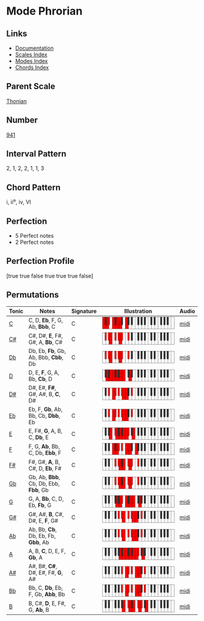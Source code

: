 # Mode Phrorian

## Links

- [Documentation](index.md)
- [Scales Index](Scales.md)
- [Modes Index](Modes.md)
- [Chords Index](Chords.md)

## Parent Scale

[Thonian](ScaleThonian.md)

## Number

[941](https://ianring.com/musictheory/scales/941)

## Interval Pattern

2, 1, 2, 2, 1, 1, 3

## Chord Pattern

i, ii⁰, iv, VI

## Perfection

- 5 Perfect notes
- 2 Perfect notes

## Perfection Profile

[true true false true true true false]

## Permutations

| Tonic | Notes | Signature | Illustration | Audio |
|-------|-------|-----------|--------------|-------|
| [C](ModeCNaturalPhrorian.md) | C, D, **Eb**, F, G, Ab, **Bbb**, C | C | ![CNaturalPhrorian](ModeCNaturalPhrorian.png) | [midi](https://github.com/edipermadi/music/blob/main/docs/ModeCNaturalPhrorian.mid?raw=true) |
| [C#](ModeCSharpPhrorian.md) | C#, D#, **E**, F#, G#, A, **Bb**, C# | C | ![CSharpPhrorian](ModeCSharpPhrorian.png) | [midi](https://github.com/edipermadi/music/blob/main/docs/ModeCSharpPhrorian.mid?raw=true) |
| [Db](ModeDFlatPhrorian.md) | Db, Eb, **Fb**, Gb, Ab, Bbb, **Cbb**, Db | C | ![DFlatPhrorian](ModeDFlatPhrorian.png) | [midi](https://github.com/edipermadi/music/blob/main/docs/ModeDFlatPhrorian.mid?raw=true) |
| [D](ModeDNaturalPhrorian.md) | D, E, **F**, G, A, Bb, **Cb**, D | C | ![DNaturalPhrorian](ModeDNaturalPhrorian.png) | [midi](https://github.com/edipermadi/music/blob/main/docs/ModeDNaturalPhrorian.mid?raw=true) |
| [D#](ModeDSharpPhrorian.md) | D#, E#, **F#**, G#, A#, B, **C**, D# | C | ![DSharpPhrorian](ModeDSharpPhrorian.png) | [midi](https://github.com/edipermadi/music/blob/main/docs/ModeDSharpPhrorian.mid?raw=true) |
| [Eb](ModeEFlatPhrorian.md) | Eb, F, **Gb**, Ab, Bb, Cb, **Dbb**, Eb | C | ![EFlatPhrorian](ModeEFlatPhrorian.png) | [midi](https://github.com/edipermadi/music/blob/main/docs/ModeEFlatPhrorian.mid?raw=true) |
| [E](ModeENaturalPhrorian.md) | E, F#, **G**, A, B, C, **Db**, E | C | ![ENaturalPhrorian](ModeENaturalPhrorian.png) | [midi](https://github.com/edipermadi/music/blob/main/docs/ModeENaturalPhrorian.mid?raw=true) |
| [F](ModeFNaturalPhrorian.md) | F, G, **Ab**, Bb, C, Db, **Ebb**, F | C | ![FNaturalPhrorian](ModeFNaturalPhrorian.png) | [midi](https://github.com/edipermadi/music/blob/main/docs/ModeFNaturalPhrorian.mid?raw=true) |
| [F#](ModeFSharpPhrorian.md) | F#, G#, **A**, B, C#, D, **Eb**, F# | C | ![FSharpPhrorian](ModeFSharpPhrorian.png) | [midi](https://github.com/edipermadi/music/blob/main/docs/ModeFSharpPhrorian.mid?raw=true) |
| [Gb](ModeGFlatPhrorian.md) | Gb, Ab, **Bbb**, Cb, Db, Ebb, **Fbb**, Gb | C | ![GFlatPhrorian](ModeGFlatPhrorian.png) | [midi](https://github.com/edipermadi/music/blob/main/docs/ModeGFlatPhrorian.mid?raw=true) |
| [G](ModeGNaturalPhrorian.md) | G, A, **Bb**, C, D, Eb, **Fb**, G | C | ![GNaturalPhrorian](ModeGNaturalPhrorian.png) | [midi](https://github.com/edipermadi/music/blob/main/docs/ModeGNaturalPhrorian.mid?raw=true) |
| [G#](ModeGSharpPhrorian.md) | G#, A#, **B**, C#, D#, E, **F**, G# | C | ![GSharpPhrorian](ModeGSharpPhrorian.png) | [midi](https://github.com/edipermadi/music/blob/main/docs/ModeGSharpPhrorian.mid?raw=true) |
| [Ab](ModeAFlatPhrorian.md) | Ab, Bb, **Cb**, Db, Eb, Fb, **Gbb**, Ab | C | ![AFlatPhrorian](ModeAFlatPhrorian.png) | [midi](https://github.com/edipermadi/music/blob/main/docs/ModeAFlatPhrorian.mid?raw=true) |
| [A](ModeANaturalPhrorian.md) | A, B, **C**, D, E, F, **Gb**, A | C | ![ANaturalPhrorian](ModeANaturalPhrorian.png) | [midi](https://github.com/edipermadi/music/blob/main/docs/ModeANaturalPhrorian.mid?raw=true) |
| [A#](ModeASharpPhrorian.md) | A#, B#, **C#**, D#, E#, F#, **G**, A# | C | ![ASharpPhrorian](ModeASharpPhrorian.png) | [midi](https://github.com/edipermadi/music/blob/main/docs/ModeASharpPhrorian.mid?raw=true) |
| [Bb](ModeBFlatPhrorian.md) | Bb, C, **Db**, Eb, F, Gb, **Abb**, Bb | C | ![BFlatPhrorian](ModeBFlatPhrorian.png) | [midi](https://github.com/edipermadi/music/blob/main/docs/ModeBFlatPhrorian.mid?raw=true) |
| [B](ModeBNaturalPhrorian.md) | B, C#, **D**, E, F#, G, **Ab**, B | C | ![BNaturalPhrorian](ModeBNaturalPhrorian.png) | [midi](https://github.com/edipermadi/music/blob/main/docs/ModeBNaturalPhrorian.mid?raw=true) |
